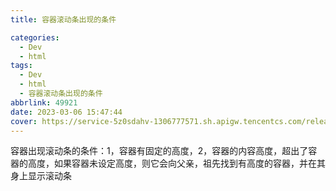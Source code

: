 ```yaml
---
title: 容器滚动条出现的条件

categories:
  - Dev
  - html
tags:
  - Dev
  - html
  - 容器滚动条出现的条件
abbrlink: 49921
date: 2023-03-06 15:47:44
cover: https://service-5z0sdahv-1306777571.sh.apigw.tencentcs.com/release/?uuid=6439c2b091724f5088082cd4edb1ae86
---
```


容器出现滚动条的条件：1，容器有固定的高度，2，容器的内容高度，超出了容器的高度，如果容器未设定高度，则它会向父亲，祖先找到有高度的容器，并在其身上显示滚动条
